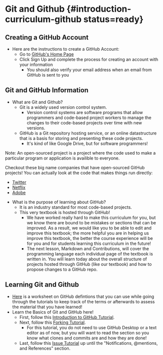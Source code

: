 # Git and Github {#introduction-curriculum-github status=ready}

## Creating a GitHub Account
- Here are the instructions to create a GitHub Account:
    - Go to [GitHub's Home Page](https://github.com/)
    - Click Sign Up and complete the process for creating an account with your information 
        - You should also verify your email address when an email from GitHub is sent to you

## Git and GitHub Information
<!-- gwnote: I think we can review the clarity of these definitions to make them more precise. In the Git definition, what exactly is a version?  Also, I'm not sure that version control systems should be considered software programs because they operate at a higher level. In this bitbucket link, they describe a VCS as a "software utility" which might be more clear. https://bitbucket.org/product/version-control-software .

For the GitHub definition, I'm not sure we should describe it as a datastructure; this could cause confusion with programming datastructures, like lists, maps, etc.I think we can expand on what a repository hosting service is, and how it is different from a local repository with Git. We can explain that an individual can use git without GitHub, but using GitHub allows people on teams to all contribute to the same project and review eachothers work.-->
- What are Git and Github?
    - Git is a widely used version control system. 
        - Version control systems are software programs that allow programmers and code-based project workers to manage the changes to their code-based projects over time with new versions.
    - GitHub is a Git repository hosting service, or an online datastructure that is a basis for storing and presenting these code projects.
        - It's kind of like Google Drive, but for software programmers!

Note: An open-sourced project is a project where the code used to make a particular program or application is availible to everyone.

<div class='example-usage' markdown="1">

Checkout these big name companies that have open-sourced GitHub projects! You can actually look at the code that makes things run directly:

- [Twitter](https://github.com/twitter)
- [Netflix](https://github.com/Netflix)
- [Adobe](https://github.com/adobe)

</div>

- What is the purpose of learning about GitHub?
    - It is an industry standard for most code-based projects.
    - This very textbook is hosted through GitHub!
        - We have worked really hard to make this curriculum for you, but we know there are bound to be mistakes or sections that can be improved. As a result, we would like you to be able to edit and improve this textbook; the more helpful you are in helping us improve this textbook, the better the course experience will be for you and for students learning this curriculum in the future!
        - The next lesson, Markdown and Contributions, will cover the programming language each individual page of the textbook is written in. You will learn today about the overall structure of projects hosted through GitHub (like our textbook) and how to propose changes to a GitHub repo.

## Learning Git and Github

- [Here](https://drive.google.com/file/d/10cNHvO-TTIC7_tBin4QTZhMfuATdPnSV/view?usp=sharing) is a worksheet on GitHub defintions that you can use while going through the tutorials to keep track of the terms or afterwards to assess the material that you have learned!
- Learn the Basics of Git and GitHub here!
    - First, follow this [Introduction to GitHub Tutorial](https://guides.github.com/activities/hello-world/).
    - Next, follow this [Forking Tutorial](https://guides.github.com/activities/forking/).
        - For this tutorial, you do not need to use GitHub Desktop or a text editor as of now, but you will want to read the section so you know what clones and commits are and how they are done!
    - Last, follow this [Issue Tutorial](https://guides.github.com/features/issues/) up until the "Notifications, @mentions, and References" section.